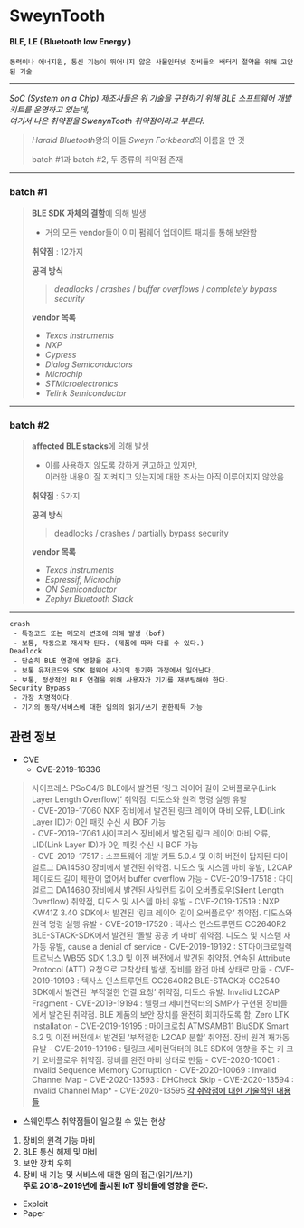 # SweynTooth
#### BLE, LE ( Bluetooth low Energy )

	동력이나 에너지원, 통신 기능이 뛰어나지 않은 사물인터넷 장비들의 배터리 절약을 위해 고안된 기술

***
*SoC (System on a Chip) 제조사들은 위 기술을 구현하기 위해 BLE 소프트웨어 개발 키트를 운영하고 있는데,   
여기서 나온 취약점을 SwenynTooth 취약점이라고 부른다.*   
> *Harald Bluetooth*왕의 아들 *Sweyn Forkbeard*의 이름을 딴 것 
>      
> batch #1과 batch #2, 두 종류의 취약점 존재   
***
### batch #1

> **BLE SDK 자체의 결함**에 의해 발생 
> - 거의 모든 vendor들이 이미 펌웨어 업데이트 패치를 통해 보완함   
>   
> **취약점** : 12가지   
>   
> **공격 방식**   
> > *deadlocks* / *crashes* / *buffer overflows* / *completely bypass 	security*   
>   
> **vendor 목록**   
> - *Texas Instruments*
> - *NXP*
> - *Cypress*
> - *Dialog Semiconductors*
> - *Microchip*
> - *STMicroelectronics*
> - *Telink Semiconductor*   
***
### batch #2

> **affected BLE stacks**에 의해 발생    
> - 이를 사용하지 않도록 강하게 권고하고 있지만,   
이러한 내용이 잘 지켜지고 있는지에 대한 조사는 아직 이루어지지 않았음   
>   
> **취약점** : 5가지   
>   
> **공격 방식**   
> > deadlocks / crashes / partially bypass security   
>   
> **vendor 목록**   
> - *Texas Instruments*
> - *Espressif, Microchip*
> - *ON Semiconductor*
> - *Zephyr Bluetooth Stack*   
***

	crash
	 - 특정코드 또는 메모리 변조에 의해 발생 (bof)
	 - 보통, 자동으로 재시작 된다. (제품에 따라 다를 수 있다.)
	Deadlock 
	 - 단순히 BLE 연결에 영향을 준다.
	 - 보통 유저코드와 SDK 펌웨어 사이의 동기화 과정에서 일어난다.
	 - 보통, 정상적인 BLE 연결을 위해 사용자가 기기를 재부팅해야 한다.
	Security Bypass 
	 - 가장 치명적이다.
	 - 기기의 동작/서비스에 대한 임의의 읽기/쓰기 권한획득 가능

## 관련 정보
- CVE
    - CVE-2019-16336 
> 사이프레스 PSoC4/6 BLE에서 발견된 ‘링크 레이어 길이 오버플로우(Link Layer Length Overflow)’ 취약점. 디도스와 원격 명령 실행 유발   
    - CVE-2019-17060 
> NXP 장비에서 발견된 링크 레이어 마비 오류, LID(Link Layer ID)가 0인 패킷 수신 시 BOF 가능   
    - CVE-2019-17061 
> 사이프레스 장비에서 발견된 링크 레이어 마비 오류, LID(Link Layer ID)가 0인 패킷 수신 시 BOF 가능   
    - CVE-2019-17517 : 소프트웨어 개발 키트 5.0.4 및 이하 버전이 탑재된 다이얼로그 DA14580 장비에서 발견된 취약점. 디도스 및 시스템 마비 유발, L2CAP 페이로드 길이 제한이 없어서 buffer overflow 가능
    - CVE-2019-17518 : 다이얼로그 DA14680 장비에서 발견된 사일런트 길이 오버플로우(Silent Length Overflow) 취약점, 디도스 및 시스템 마비 유발
    - CVE-2019-17519 : NXP KW41Z 3.40 SDK에서 발견된 ‘링크 레이어 길이 오버플로우’ 취약점. 디도스와 원격 명령 실행 유발
    - CVE-2019-17520 : 텍사스 인스트루먼트 CC2640R2 BLE-STACK-SDK에서 발견된 ‘돌발 공공 키 마비’ 취약점. 디도스 및 시스템 재가동 유발, cause a denial of service
    - CVE-2019-19192 : ST마이크로일렉트로닉스 WB55 SDK 1.3.0 및 이전 버전에서 발견된 취약점. 연속된 Attribute Protocol (ATT) 요청으로 교착상태 발생, 장비를 완전 마비 상태로 만듦
    - CVE-2019-19193 : 텍사스 인스트루먼트 CC2640R2 BLE-STACK과 CC2540 SDK에서 발견된 ‘부적절한 연결 요청’ 취약점, 디도스 유발. Invalid L2CAP Fragment
    - CVE-2019-19194 : 텔링크 세미컨덕터의 SMP가 구현된 장비들에서 발견된 취약점. BLE 제품의 보안 장치를 완전히 회피하도록 함, Zero LTK Installation
    - CVE-2019-19195 : 마이크로칩 ATMSAMB11 BluSDK Smart 6.2 및 이전 버전에서 발견된 ‘부적절한 L2CAP 분할’ 취약점. 장비 원격 재가동 유발
    - CVE-2019-19196 : 텔링크 세미컨덕터의 BLE SDK에 영향을 주는 키 크기 오버플로우 취약점. 장비를 완전 마비 상태로 만듦
    - CVE-2020-10061 : Invalid Sequence Memory Corruption
    - CVE-2020-10069 : Invalid Channel Map
    - CVE-2020-13593 : DHCheck Skip
    - CVE-2020-13594 : Invalid Channel Map*
    - CVE-2020-13595
[각 취약점에 대한 기술적인 내용들](https://asset-group.github.io/disclosures/sweyntooth/disclosure.html#technical-description, "link")

- 스웨인투스 취약점들이 일으킬 수 있는 현상
1. 장비의 원격 기능 마비
2. BLE 통신 해제 및 마비
3. 보안 장치 우회
4. 장비 내 기능 및 서비스에 대한 임의 접근(읽기/쓰기)   
**주로 2018~2019년에 출시된 IoT 장비들에 영향을 준다.**
   
- Exploit
- Paper